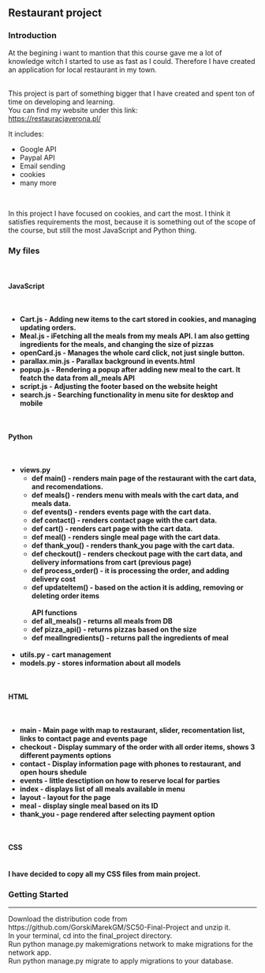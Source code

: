 <h2> Restaurant project </h2> 
<h3> Introduction </h3>
At the begining i want to mantion that this course gave me a lot of knowledge witch I started to use as fast as I could. Therefore I have created an application for local restaurant in my town. <br>
<br>

This project is part of something bigger that I have created and spent ton of time on developing and learning.<br>
You can find my website under this link: <br>
https://restauracjaverona.pl/
<br>

It includes:
<ul>
<li> Google API</li>
<li> Paypal API</li>
<li> Email sending</li>
<li> cookies</li>
<li> many more</li>
</ul>
<br>

In this project I have focused on cookies, and cart the most. I think it satisfies requirements the most, because it is something out of the scope of the course, but still the most JavaScript and Python thing.

<h3> My files </h3>
<br>
<h4> JavaScript <h4>
<br>
<ul>
 <li><b>Cart.js </b>- Adding new items to the cart stored in cookies, and managing updating orders.</li>
 <li><b>Meal.js </b>- iFetching all the meals from my meals API. I am also getting ingredients for the meals, and changing the size of pizzas</li>
 <li><b>openCard.js </b>- Manages the whole card click, not just single button.</li>
 <li><b>parallax.min.js </b>- Parallax background in events.html</li>
 <li><b>popup.js</b> - Rendering a popup after adding new meal to the cart. It featch the data from all_meals API</li>
 <li><b>script.js</b> - Adjusting the footer based on the website height </li>
 <li><b>search.js</b> - Searching functionality in menu site for desktop and mobile</li>
</ul>

<br>
<h4> Python <h4>
<br>
<ul>
 <li><b>views.py </b> 
 <ul>
  <li><b>def main() </b>- renders main page of the restaurant with the cart data, and recomendations.</li>
  <li><b>def meals() </b>- renders menu with meals with the cart data, and meals data.</li>
  <li><b>def events() </b>- renders events page with the cart data.</li>
  <li><b>def contact() </b>- renders contact page with the cart data.</li>
  <li><b>def cart() </b>- renders cart page with the cart data.</li>
  <li><b>def meal() </b>- renders single meal page with the cart data.</li>
  <li><b>def thank_you() </b>- renders thank_you page with the cart data.</li>
  <li><b>def checkout() </b>- renders checkout page with the cart data, and delivery informations from cart (previous page)</li>
  <li><b>def process_order() </b>- it is processing the order, and adding delivery cost</li>
  <li><b>def updateItem() </b>- based on the action it is adding, removing or deleting order items</li>
  <br>
  API functions
  <li><b>def all_meals() </b>- returns all meals from DB</li>
  <li><b>def pizza_api() </b>- returns pizzas based on  the size</li>
  <li><b>def mealIngredients() </b>- returns pall the ingredients of meal</li>
  </ul>
 </li>
 <br>
 <li><b>utils.py </b>- cart management</li>
 <li><b>models.py </b>- stores information about all models</li>
</ul>

<br>
<h4> HTML <h4>
<br>
<ul>
 <li><b>main </b>- Main page with map to restaurant, slider, recomentation list, links to contact page and events page</li>
 <li><b>checkout </b>- Display summary of the order with all order items, shows 3 different payments options</li>
 <li><b>contact </b>- Display information page with phones to restaurant, and open hours shedule</li>
 <li><b>events </b>- little desctiption on how to reserve local for parties</li>
 <li><b>index </b> - displays list of all meals available in menu</li>
 <li><b>layout </b> - layout for the page </li>
 <li><b>meal</b> - display single meal based on its ID</li>
 <li><b>thank_you</b> - page rendered after selecting payment option</li>
</ul>
<br>
<h4> CSS <h4>
<br>
I have decided to copy all my CSS files from main project. 

<br>
<h3>Getting Started</h3>
<hr>
Download the distribution code from https://github.com/GorskiMarekGM/SC50-Final-Project and unzip it. <br>
In your terminal, cd into the final_project directory. <br>
Run python manage.py makemigrations network to make migrations for the network app. <br>
Run python manage.py migrate to apply migrations to your database. <br>


